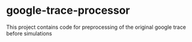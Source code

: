 # google-trace-processor
This project contains code for preprocessing of the original google trace before simulations
